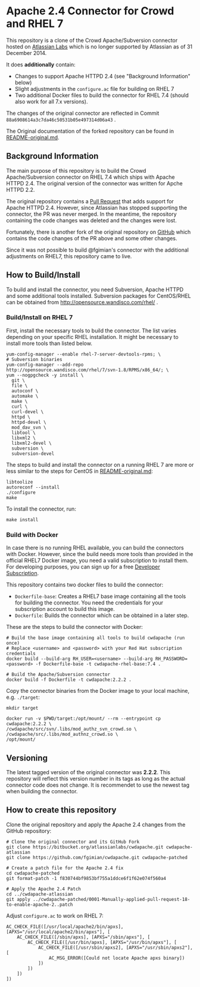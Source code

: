 # Apache 2.4 Connector for Crowd and RHEL 7

This repository is a clone of the Crowd Apache/Subversion connector hosted on [Atlassian Labs](https://bitbucket.org/atlassianlabs/cwdapache.git) which is no longer supported by Atlassian as of 31 December 2014.

It does **additionally** contain:
- Changes to support Apache HTTPD 2.4 (see "Background Information" below)
- Slight adjustments in the `configure.ac` file for building on RHEL 7
- Two additional Docker files to build the connector for RHEL 7.4 (should also work for all 7.x versions).
 
The changes of the original connector are reflected in Commit `88a6908614a3c7da46c50531b05e497314d06a43` .

The Original documentation of the forked repository can be found in [README-original.md](README-original.md).

## Background Information
The main purpose of this repository is to build the Crowd Apache/Subversion connector on RHEL 7.4 which ships with Apache HTTPD 2.4. The original version of the connector was written for Apche HTTPD 2.2.

The original repository contains a [Pull Request](https://bitbucket.org/atlassianlabs/cwdapache/pull-requests/18/added-apache-24-compatibility-and-fixed/diff) that adds support for Apache HTTPD 2.4. However, since Atlassian has stopped supporting the connector, the PR was never merged. In the meantime, the repository containing the code changes was deleted and the changes were lost.

Fortunately, there is another fork of the original repository on [GitHub](https://github.com/fgimian/cwdapache.git) which contains the code changes of the PR above and some other changes.

Since it was not possible to build @fgimian's connector with the additional adjustments on RHEL7, this repository came to live.

## How to Build/Install
To build and install the connector, you need Subversion, Apache HTTPD and some additional tools installed.
Subversion packages for CentOS/RHEL can be obtained from http://opensource.wandisco.com/rhel/ .

### Build/Install on RHEL 7

First, install the necessary tools to build the connector. The list varies depending on your specific RHEL installation. It might be necessary to install more tools than listed below.

    yum-config-manager --enable rhel-7-server-devtools-rpms; \
    # Subversion binaries
    yum-config-manager --add-repo http://opensource.wandisco.com/rhel/7/svn-1.8/RPMS/x86_64/; \
    yum --nogpgcheck -y install \
      git \
      file \
      autoconf \
      automake \
      make \
      curl \
      curl-devel \
      httpd \
      httpd-devel \
      mod_dav_svn \
      libtool \
      libxml2 \
      libxml2-devel \
      subversion \
      subversion-devel

The steps to build and install the connector on a running RHEL 7 are more or less similar to the steps for CentOS in [README-original.md](README-original.md):

    libtoolize
    autoreconf --install
    ./configure
    make

To install the connector, run:

    make install

### Build with Docker
In case there is no running RHEL available, you can build the connectors with Docker. However, since the build needs more tools than provided in the official RHEL7 Docker image, you need a valid subscription to install them. For developing purposes, you can sign up for a free [Developer Subscription](https://developers.redhat.com/blog/2016/03/31/no-cost-rhel-developer-subscription-now-available/).

This repository contains two docker files to build the connector:
- `Dockerfile-base`: Creates a RHEL7 base image containing all the tools for building the connector. You need the credentials for your subscription account to build this image.
- `Dockerfile`: Builds the connector which can be obtained in a later step.

These are the steps to build the connector with Docker:

    # Build the base image containing all tools to build cwdapache (run once)
    # Replace <username> and <password> with your Red Hat subscription credentials
    docker build --build-arg RH_USER=<username> --build-arg RH_PASSWORD=<password> -f Dockerfile-base -t cwdapache-rhel-base:7.4 .

    # Build the Apache/Subversion connector
    docker build -f Dockerfile -t cwdapache:2.2.2 .

Copy the connector binaries from the Docker image to your local machine, e.g. `./target`:

    mkdir target

    docker run -v $PWD/target:/opt/mount/ --rm --entrypoint cp cwdapache:2.2.2 \
    /cwdapache/src/svn/.libs/mod_authz_svn_crowd.so \
    /cwdapache/src/.libs/mod_authnz_crowd.so \
    /opt/mount/

## Versioning
The latest tagged version of the original connector was **2.2.2**. This repository will reflect this version number in its tags as long as the actual connector code does not change.
It is recommendet to use the newest tag when building the connector.

## How to create this repository

Clone the original repository and apply the Apache 2.4 changes from the GitHub repository:

    # Clone the original connector and its GitHub Fork
    git clone https://bitbucket.org/atlassianlabs/cwdapache.git cwdapache-atlassian
    git clone https://github.com/fgimian/cwdapache.git cwdapache-patched

    # Create a patch file for the Apache 2.4 fix
    cd cwdapache-patched
    git format-patch -1 f830744bf9853bf755a1ddce6f1f62e074f560a4

    # Apply the Apache 2.4 Patch
    cd ../cwdapache-atlassian
    git apply ../cwdapache-patched/0001-Manually-applied-pull-request-18-to-enable-apache-2..patch

Adjust `configure.ac` to work on RHEL 7:

    AC_CHECK_FILE([/usr/local/apache2/bin/apxs], [APXS="/usr/local/apache2/bin/apxs"], [
        AC_CHECK_FILE([/sbin/apxs], [APXS="/sbin/apxs"], [
            AC_CHECK_FILE([/usr/bin/apxs], [APXS="/usr/bin/apxs"], [
                AC_CHECK_FILE([/usr/sbin/apxs2], [APXS="/usr/sbin/apxs2"], [
                    AC_MSG_ERROR([Could not locate Apache apxs binary])
                ])
            ])
        ])
    ])
